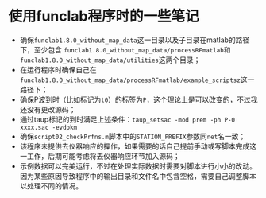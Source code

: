 # 使用funclab程序时的一些笔记
- 确保`funclab1.8.0_without_map_data`这一目录以及子目录在matlab的路径下，至少包含
`funclab1.8.0_without_map_data/processRFmatlab`和`funclab1.8.0_without_map_data/utilities`这两个目录；
- 在运行程序时确保自己在`funclab1.8.0_without_map_data/processRFmatlab/example_scriptsz`这一路径下；
- 确保P波到时（比如标记为`t0`）的标签为`P`，这个理论上是可以改变的，不过我还没有更改源码；
- 通过taup标记的到时满足上述条件：`taup_setsac -mod prem -ph P-0 xxxx.sac -evdpkm`
- 确保`script02_checkPrfns.m`脚本中的`STATION_PREFIX`参数同`net`名一致；
- 该程序未提供去仪器响应的操作，如果需要的话自己提前手动或写脚本完成这一工作，后期可能考虑将去仪器响应环节加入源码；
- 示例数据可以完美运行，不过在处理实际数据时需要对脚本进行小小的改动。因为某些原因导致程序中的输出目录和文件名中包含空格，需要自己调整脚本以处理不同的情况。
